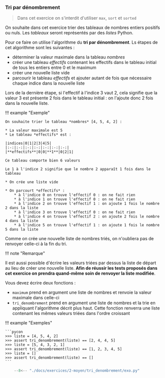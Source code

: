 

### Tri par dénombrement 


> Dans cet exercice on s'interdit d'utiliser `max`, `sort` et `sorted`

On souhaite dans cet exercice trier des tableaux de nombres entiers positifs ou nuls. Les *tableaux* seront représentés par des *listes* Python.

Pour ce faire on utilise l'algorithme du **tri par dénombrement**. Ls étapes de cet algorithme sont les suivantes :

* déterminer la valeur maximale dans la tableau *nombres*
* créer une tableau *effectifs* contenant les effectifs dans le tableau initial de tous les entiers entre 0 et le maximum
* créer une nouvelle liste vide
* parcourir le tableau *effectifs* et ajouter autant de fois que nécessaire chaque indice dans la nouvelle liste

Lors de la dernière étape, si l'effectif à l'indice 3 vaut 2, cela signifie que la valeur 3 est présente 2 fois dans le tableau initial : on l'ajoute donc 2 fois dans la nouvelle liste.

!!! example "Exemple"

    On souhaite trier le tableau *nombres* [4, 5, 4, 2] :

    * La valeur maximale est 5
    * Le tableau *effectifs* est :
  
    |indices|0|1|2|3|4|5|
    |:-:|:-:|:-:|:-:|:-:|:-:|:-:|
    |**effectifs**|0|0|**1**|0|2|1|

    Ce tableau comporte bien 6 valeurs
    
    Le 1 à l'indice 2 signifie que le nombre 2 apparaît 1 fois dans le tableau
    
    * On crée une liste vide

    * On parcourt *effectifs* :
        * à l'indice 0 on trouve l'effectif 0 : on ne fait rien
        * à l'indice 1 on trouve l'effectif 0 : on ne fait rien
        * à l'indice 2 on trouve l'effectif 1 : on ajoute 1 fois le nombre 2 dans la liste
        * à l'indice 3 on trouve l'effectif 0 : on ne fait rien
        * à l'indice 4 on trouve l'effectif 2 : on ajoute 2 fois le nombre 4 dans la liste
        * à l'indice 5 on trouve l'effectif 1 : on ajoute 1 fois le nombre 5 dans la liste

Comme on crée une nouvelle liste de nombres triés, on n'oubliera pas de renvoyer celle-ci à la fin du tri.

!!! note "Remarque"

  Il est aussi possible d'écrire les valeurs triées par dessus la liste de départ au lieu de créer une nouvelle liste. **Afin de réussir les tests proposés dans cet exercice on prendra quand-même  soin de renvoyer la liste modifiée**.

Vous devez écrire deux fonctions :

* `maximum` prend en argument une liste de nombres et renvoie la valeur maximale dans celle-ci
* `tri_denombrement` prend en argument une liste de nombres et la trie en appliquant l'algorithme décrit plus haut. Cette fonction renverra une liste contenant les mêmes valeurs triées dans l'ordre croissant

!!! example "Exemples"

    ```pycon
    >>> liste = [4, 5, 4, 2]
    >>> assert tri_denombrement(liste) == [2, 4, 4, 5]
    >>> liste = [5, 4, 3, 2, 1]
    >>> assert tri_denombrement(liste) == [1, 2, 3, 4, 5]
    >>> liste = []
    >>> assert tri_denombrement(liste) == []
    ```


```python
    --8<-- "./docs/exercices/2-moyen/tri_denombrement/exo.py"
```

